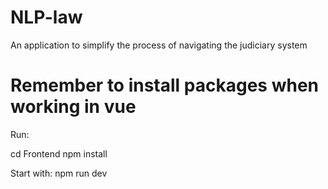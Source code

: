 # NLP-law
An application to simplify the process of navigating the judiciary system

# Remember to install packages when working in vue
Run:

cd Frontend
npm install

Start with:
npm run dev    